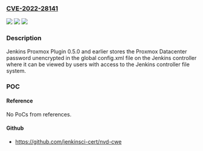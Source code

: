### [CVE-2022-28141](https://cve.mitre.org/cgi-bin/cvename.cgi?name=CVE-2022-28141)
![](https://img.shields.io/static/v1?label=Product&message=Jenkins%20Proxmox%20Plugin&color=blue)
![](https://img.shields.io/static/v1?label=Version&message=%3C%3D%200.5.0%20&color=brighgreen)
![](https://img.shields.io/static/v1?label=Vulnerability&message=CWE-256%3A%20Plaintext%20Storage%20of%20a%20Password&color=brighgreen)

### Description

Jenkins Proxmox Plugin 0.5.0 and earlier stores the Proxmox Datacenter password unencrypted in the global config.xml file on the Jenkins controller where it can be viewed by users with access to the Jenkins controller file system.

### POC

#### Reference
No PoCs from references.

#### Github
- https://github.com/jenkinsci-cert/nvd-cwe

